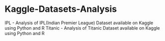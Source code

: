# Kaggle-Datasets-Analysis

IPL - Analysis of IPL(Indian Premier League) Dataset available on Kaggle using Python and R
Titanic - Analysis of Titanic Dataset available on Kaggle using Python and R
